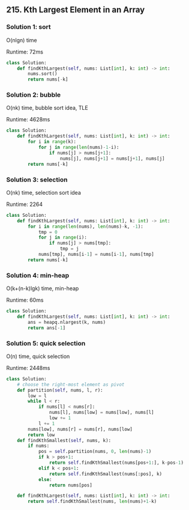 ## 215. Kth Largest Element in an Array


### Solution 1: sort

O(nlgn) time

Runtime: 72ms

```Python
class Solution:
    def findKthLargest(self, nums: List[int], k: int) -> int:
        nums.sort()
        return nums[-k]
```

### Solution 2: bubble

O(nk) time, bubble sort idea, TLE


Runtime: 4628ms

```Python
class Solution:
    def findKthLargest(self, nums: List[int], k: int) -> int:
        for i in range(k):
            for j in range(len(nums)-1-i):
                if nums[j] > nums[j+1]:
                    nums[j], nums[j+1] = nums[j+1], nums[j]
        return nums[-k]
```


### Solution 3: selection

O(nk) time, selection sort idea

Runtime: 2264

```Python
class Solution:
    def findKthLargest(self, nums: List[int], k: int) -> int:
        for i in range(len(nums), len(nums)-k, -1):
            tmp = 0
            for j in range(i):
                if nums[j] > nums[tmp]:
                    tmp = j
            nums[tmp], nums[i-1] = nums[i-1], nums[tmp]
        return nums[-k]
```


### Solution 4: min-heap

O(k+(n-k)lgk) time, min-heap        

Runtime: 60ms


```Python
class Solution:
    def findKthLargest(self, nums: List[int], k: int) -> int:
        ans = heapq.nlargest(k, nums)
        return ans[-1]
```


### Solution 5: quick selection

O(n) time, quick selection

Runtime: 2448ms

```Python
class Solution:
    # choose the right-most element as pivot   
    def partition(self, nums, l, r):
        low = l
        while l < r:
            if nums[l] < nums[r]:
                nums[l], nums[low] = nums[low], nums[l]
                low += 1
            l += 1
        nums[low], nums[r] = nums[r], nums[low]
        return low
    def findKthSmallest(self, nums, k):
        if nums:
            pos = self.partition(nums, 0, len(nums)-1)
            if k > pos+1:
                return self.findKthSmallest(nums[pos+1:], k-pos-1)
            elif k < pos+1:
                return self.findKthSmallest(nums[:pos], k)
            else:
                return nums[pos]

    def findKthLargest(self, nums: List[int], k: int) -> int:
        return self.findKthSmallest(nums, len(nums)+1-k)
```
